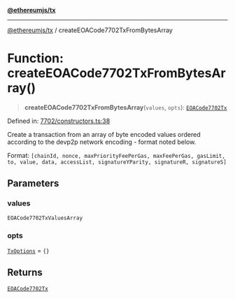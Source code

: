 [**@ethereumjs/tx**](../README.md)

***

[@ethereumjs/tx](../README.md) / createEOACode7702TxFromBytesArray

# Function: createEOACode7702TxFromBytesArray()

> **createEOACode7702TxFromBytesArray**(`values`, `opts`): [`EOACode7702Tx`](../classes/EOACode7702Tx.md)

Defined in: [7702/constructors.ts:38](https://github.com/ethereumjs/ethereumjs-monorepo/blob/master/packages/tx/src/7702/constructors.ts#L38)

Create a transaction from an array of byte encoded values ordered according to the devp2p network encoding - format noted below.

Format: `[chainId, nonce, maxPriorityFeePerGas, maxFeePerGas, gasLimit, to, value, data,
accessList, signatureYParity, signatureR, signatureS]`

## Parameters

### values

`EOACode7702TxValuesArray`

### opts

[`TxOptions`](../interfaces/TxOptions.md) = `{}`

## Returns

[`EOACode7702Tx`](../classes/EOACode7702Tx.md)
